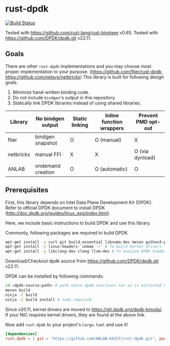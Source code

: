 # rust-dpdk

[![Build Status](https://jenkins.redwit.io/buildStatus/icon?job=ANLAB-KAIST%2Frust-dpdk%2Fmain)](https://jenkins.redwit.io/job/ANLAB-KAIST/job/rust-dpdk/job/main/)

Tested with <https://github.com/rust-lang/rust-bindgen> v0.65.
Tested with <https://github.com/DPDK/dpdk.git> v22.11.

## Goals

There are other `rust-dpdk` implementations and you may choose most proper implementation to your purpose.
(https://github.com/flier/rust-dpdk, https://github.com/netsys/netbricks)
This library is built for following design goals.

1. Minimize hand-written binding code.
1. Do not include `bindgen`'s output in this repository.
1. Statically link DPDK libraries instead of using shared libraries.

| Library   | No bindgen output | Static linking  | Inline function wrappers | Prevent PMD opt-out |
| --------- | ----------------- | --------------- | ------------------------ | ------------------- |
| flier     | bindgen snapshot  | O               | O (manual)               | X                   |
| netbricks | manual FFI        | X               | X                        | O (via dynload)     |
| ANLAB     | ondemand creation | O               | O (automatic)            | O                   |

## Prerequisites

First, this library depends on Intel Data Plane Development Kit (DPDK).
Refer to official DPDK document to install DPDK (http://doc.dpdk.org/guides/linux_gsg/index.html).

Here, we include basic instructions to build DPDK and use this library.

Commonly, following packages are required to build DPDK.
```sh
apt-get install -y curl git build-essential libnuma-dev meson python3-pyelftools # To download and build DPDK
apt-get install -y linux-headers-`unmae -r` # To build kernel drivers
apt-get install -y libclang-dev clang llvm-dev # To analyze DPDK headers and create bindings
```

Download/Checkout dpdk source from <https://github.com/DPDK/dpdk.git> v22.11.

DPDK can be installed by following commands:
```sh
cd <dpdk-source-path> # path where dpdk-<version>.tar.xz is extracted OR git repo checked out
meson build
ninja -C build
ninja -C build install # sudo required
```
Since v20.11, kernel drivers are moved to https://git.dpdk.org/dpdk-kmods/.
If your NIC requires kernel drivers, they are found at the above link.


Now add `rust-dpdk` to your project's `Cargo.toml` and use it!
```toml
[dependencies]
rust-dpdk = { git = "https://github.com/ANLAB-KAIST/rust-dpdk.git", package = "rust-dpdk-sys" }
```
